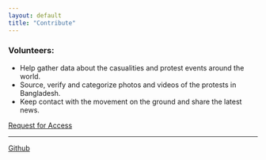 ```yaml
---
layout: default
title: "Contribute"
---
```


### Volunteers:

- Help gather data about the casualities and protest events around the world.
- Source, verify and categorize photos and videos of the protests in Bangladesh.
- Keep contact with the movement on the ground and share the latest news.

<a target="\_blank" class="button" href="https://forms.gle/my9vSqKou9JDYVu8A" > Request for Access</a>

---

<a target="\_blank" class="button" href="https://github.com/ekshathe-org/website"> Github</a>
